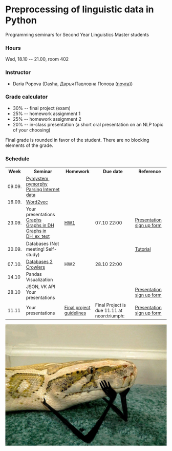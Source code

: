 # Preprocessing of linguistic data in Python

Programming seminars for Second Year Linguistics Master students

### Hours

Wed, 18.10 -- 21.00, room 402

### Instructor
* Daria Popova (Dasha, Дарья Павловна Попова ([почта](mailto:daschapopowa@gmail.com)))

### Grade calculator
* 30% -- final project (exam)
* 25% -- homework assignment 1
* 25% -- homework assignment 2
* 20% -- in-class presentation (a short oral presentation on an NLP topic of your choosing)

Final grade is rounded in favor of the student. There are no blocking elements of the grade.

### Schedule
<table>
  <tr>
    <th>Week</th>
    <th>Seminar</th>
    <th>Homework</th>
    <th>Due date</th>
    <th>Reference</th>
  </tr>
   <tr>
    <td>09.09.</td>
    <td><a href="./PPSem1.ipynb">Pymystem, pymorphy</a><br>
    <a href="./PPSem2.ipynb">Parsing Internet data</a></td>
    <td></td>
    <td></td>
    <td>
    </td>
  </tr>
  <tr>
    <td>16.09.</td>
    <td><a href="./PP_Word2Vec.ipynb">Word2vec</a>
    </td>
    <td></td>
    <td></td>
    <td>
    </td>
  </tr>
    <td>23.09.</td>
    <td>Your presentations<br>
       <a href="./PP_Graphs(1).ipynb">Graphs</a><br>
      <a href="./PP_Graphs_DH.ipynb">Graphs in DH</a><br>
  <a href="./pin.txt">Graphs in DH_ex_text</a></td>
    <td><a href="./PP_HW1.md">HW1</td>
    <td>07.10 22:00</td>
    <td><a href="https://docs.google.com/spreadsheets/d/1ZOXVzgwpfM5pL5uJ2uYvxnR04dCc3ssIUTdG6JQaS-E/edit?usp=sharing">Presentation sign up form</a></td>
   </tr>
    <tr>
    <td>30.09.</td>
    <td>Databases (Not meeting! Self-study)</td>
    <td></td>
    <td></td>
    <td><a href="https://sqlbolt.com/lesson/introduction">Tutorial</a>
  </td>
  </tr>
    <tr>
    <td>07.10.</td>
    <td><a href="./DataBases(1).ipynb">Databases 2</a><br>
     <a href="./PP_Crawlers(1).ipynb">Crowlers</a>
  </td>
    <td>HW2</td>
    <td>28.10 22:00</td>
    <td></td>
  </tr>
    <tr>
    <td>14.10</td>
    <td>Pandas<br>
      Visualization</td>
    <td></td>
  <td></td>
    <td></td>
  </tr>
    <tr>
    <td>28.10</td>
    <td>JSON, VK API<br>
      Your presentations
  </td>
    <td></td>
    <td></td>
    <td><a href="https://docs.google.com/spreadsheets/d/1ZOXVzgwpfM5pL5uJ2uYvxnR04dCc3ssIUTdG6JQaS-E/edit?usp=sharing">Presentation sign up form</a></td>
  </tr>
  </tr>
    <tr>
    <td>11.11</td>
    <td>Your presentations</td>
    <td><a href="./FPG.md">Final project guidelines</a></td>
    <td>Final Project is due 11.11 at noon:triumph:</td>
    <td><a href="https://docs.google.com/spreadsheets/d/1ZOXVzgwpfM5pL5uJ2uYvxnR04dCc3ssIUTdG6JQaS-E/edit?usp=sharing">Presentation sign up form</a></td>
  </tr>
</table>

![](./python.jpg)
